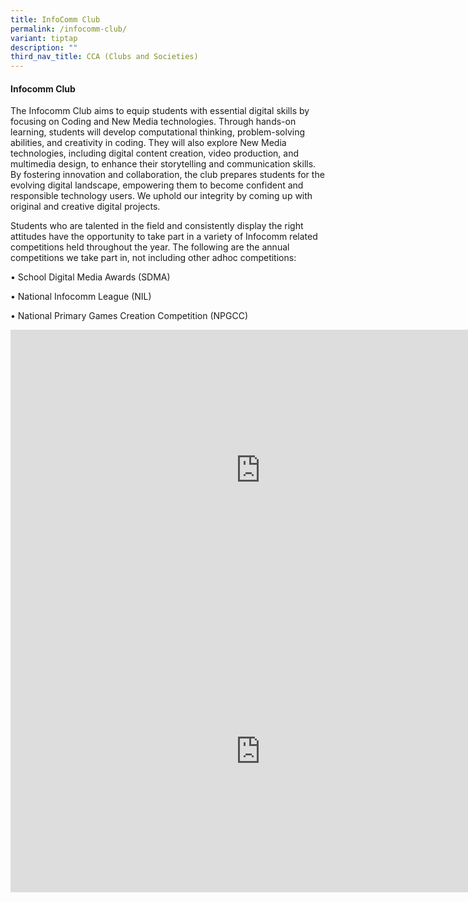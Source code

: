 ```yaml
---
title: InfoComm Club
permalink: /infocomm-club/
variant: tiptap
description: ""
third_nav_title: CCA (Clubs and Societies)
---
```

<h4><strong>Infocomm Club</strong></h4>
<p>The Infocomm Club aims to equip students with essential digital skills
by focusing on Coding and New Media technologies. Through hands-on learning,
students will develop computational thinking, problem-solving abilities,
and creativity in coding. They will also explore New Media technologies,
including digital content creation, video production, and multimedia design,
to enhance their storytelling and communication skills. By fostering innovation
and collaboration, the club prepares students for the evolving digital
landscape, empowering them to become confident and responsible technology
users. We uphold our integrity by coming up with original and creative
digital projects.</p>
<p>Students who are talented in the field and consistently display the right
attitudes have the opportunity to take part in a variety of Infocomm related
competitions held throughout the year. The following are the annual competitions
we take part in, not including other adhoc competitions:</p>
<p>• School Digital Media Awards (SDMA)</p>
<p>• National Infocomm League (NIL)</p>
<p>• National Primary Games Creation Competition (NPGCC)</p>
<div class="iframe-wrapper">
<iframe height="450" width="800" allowfullscreen="true" frameborder="0" src="https://www.youtube.com/embed/TaVoNGiM9aI"></iframe>
</div>
<div class="iframe-wrapper">
<iframe height="450" width="800" allowfullscreen="true" frameborder="0" src="https://docs.google.com/presentation/d/e/2PACX-1vStWp-pK_LN-UimKGTk-XiviPBUsg2xfAXZRO7JYRPt6gI9FRBno9xpd7-9Wef5x8IR6iUjjm7xlgPS/embed?start=false&amp;loop=false&amp;delayms=3000"></iframe>
</div>
<p></p>